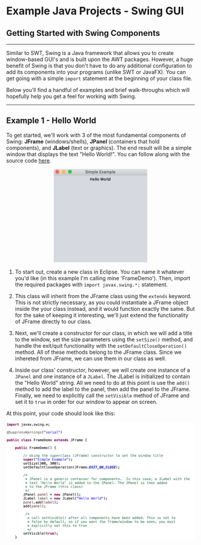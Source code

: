 # Example Java Projects - Swing GUI

## Getting Started with Swing Components

---

Similar to SWT, Swing is a Java framework that allows you to create window-based GUI's and is built upon the AWT packages.  However, a huge benefit of Swing is that you don't have to do any additional configuration to add its components into your programs (unlike SWT or JavaFX). You can get going with a simple `import` statement at the beginning of your class file.  

Below you'll find a handful of examples and brief walk-throughs which will hopefully help you get a feel for working with Swing.  

---

## Example 1 - Hello World

To get started, we'll work with 3 of the most fundamental components of Swing: **JFrame** (windows/shells), **JPanel** (containers that hold components), and **JLabel** (text or graphics).  The end result will be a simple window that displays the text "Hello World!".  You can follow along with the source code [here](https://github.com/robbgatica/comp170-swing/blob/master/src/swing/comp170/FrameDemo.java).  

<p align="center">
<img src="images/frame.png" alt="frame-demo" width="250" height="250" />
  </p>

1.  To start out, create a new class in Eclipse. You can name it whatever you'd like (in this example I'm calling mine 'FrameDemo').  Then, import the required packages with `import javax.swing.*;` statement.   

2.  This class will inherit from the JFrame class using the `extends` keyword.  This is not strictly necessary, as you could instantiate a JFrame object inside the your class instead, and it would function exactly the same.  But for the sake of keeping it interesting, we'll just extend the functionality of JFrame directly to our class.

3.  Next, we'll create a constructor for our class, in which we will add a title to the window, set the size parameters using  the `setSize()` method, and handle the exit/quit functionality with the `setDefaultCloseOperation()` method.  All of these methods belong to the JFrame class.  Since we inhereted from JFrame, we can use them in our class as well.  

4.  Inside our class' constructor, however, we will create one instance of a `JPanel` and one instance of a `JLabel`.  The JLabel is initialized to contain the "Hello World" string. All we need to do at this point is use the `add()` method to add the label to the panel, then add the panel to the JFrame.  Finally, we need to explicitly call the `setVisible` method of JFrame and set it to `true` in order for our window to appear on screen.

At this point, your code should look like this:

<p align="center">
<img src="images/demo-code1.png" alt="demo-code" />
  </p>



